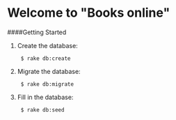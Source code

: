 # Welcome to "Books online"

####Getting Started

1. Create the database:

        $ rake db:create

2. Migrate the database:

        $ rake db:migrate

3. Fill in the database:

        $ rake db:seed
